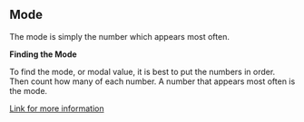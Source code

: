 ## **Mode** 

The mode is simply the number which appears most often.

**Finding the Mode**

To find the mode, or modal value, it is best to put the numbers in order. Then count how many of each number. A number that appears most often is the mode.

[Link for more information](https://www.mathsisfun.com/mode.html)